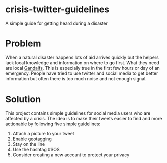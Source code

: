 # crisis-twitter-guidelines
A simple guide for getting heard during a disaster

# Problem
When a natural disaster happens lots of aid arrives quickly but the helpers
lack local knowledge and information on where to go first. What they need are
local [Gandalfs](https://en.wikipedia.org/wiki/Gandalf). This is especially true
in the first few hours or day of an emergency. People have tried
to use twitter and social media to get better information but often there
is too much noise and not enough signal.


# Solution
This project contains simple guidelines for social media users who are affected by a
crisis. The idea is to make their tweets easier to find and more actionable by following
five simple guidelines:

1) Attach a picture to your tweet
2) Enable geotagging
3) Stay on the line
4) Use the hashtag #SOS
5) Consider creating a new account to protect your privacy
